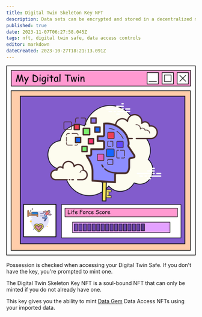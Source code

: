 ```yaml
---
title: Digital Twin Skeleton Key NFT
description: Data sets can be encrypted and stored in a decentralized manner generating a Data Gem NFT that can be sold on data exchanges granting the possessor access to the data set.
published: true
date: 2023-11-07T06:27:58.045Z
tags: nft, digital twin safe, data access controls
editor: markdown
dateCreated: 2023-10-27T18:21:13.091Z
---
```


![digital-twin-nft.png](/digital-twin-nft.png)

Possession is checked when accessing your Digital Twin Safe.
If you don't have the key, you're prompted to mint one.

The Digital Twin Skeleton Key NFT is a soul-bound NFT that can only be minted if you do not already have one.

This key gives you the ability to mint [Data Gem](/data-gem-nfts) Data Access NFTs using your imported data.